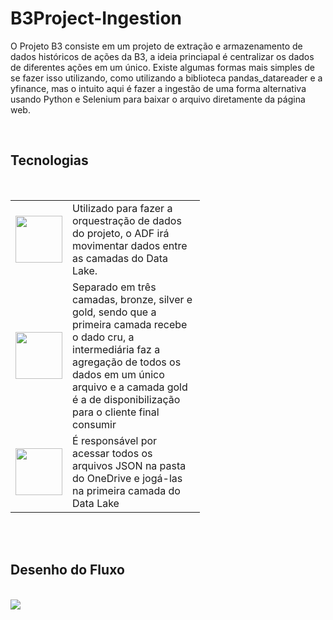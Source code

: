 # B3Project-Ingestion
<html>

<div class="introduction">
<p>
O Projeto B3 consiste em um projeto de extração e armazenamento de dados históricos de ações da B3, a ideia princiapal é centralizar os dados de diferentes ações em um único. Existe algumas formas mais simples de se fazer isso utilizando, como utilizando a biblioteca pandas_datareader e a yfinance, mas o intuito aqui é fazer a ingestão de uma forma alternativa usando Python e Selenium para baixar o arquivo diretamente da página web.
</p>
</div>

<br>
<div class="tech">
<h2>Tecnologias</h2><br>


<table>
<tr>
    <td width="30%">
        <img src="https://github.com/povoaaires/B3Project/blob/main/assets/ADF.png" style="width=125; height:75px;">
    </td>
    <td style="width:100">Utilizado para fazer a orquestração de dados do projeto, o ADF irá movimentar dados entre as camadas do Data Lake.
    </td>


</tr>

<tr>
<td width="30%">
        <img src="https://github.com/povoaaires/B3Project/blob/main/assets/ADLS.png"style="width=125; height:75px;">
    </td>
    <td style="width:100">Separado em três camadas, bronze, silver e gold, sendo que a primeira camada recebe o dado cru, a intermediária faz a agregação de todos os dados em um único arquivo e a camada gold é a de disponibilização para o cliente final consumir
    </td>


</tr>

<tr>
<td width="30%">
        <img src="https://github.com/povoaaires/B3Project/blob/main/assets/logicapp.png"style="width=125; height:75px;">
    </td>
    <td style="width:100">É responsável por acessar todos os arquivos JSON na pasta do OneDrive e jogá-las na primeira camada do Data Lake
    </td>


</tr>

</table>


</div>



<br><br>
<div class="flow">
<h2>Desenho do Fluxo</h2><br>

<img src="https://github.com/povoaaires/B3Project/blob/main/assets/B3Project-Architecture-v1.png">

</div>

</html>